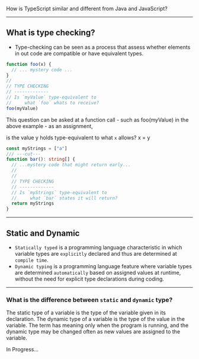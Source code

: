 How is TypeScript similar and different from Java and JavaScript?

- - - - - 

## What is type checking?

 - Type-checking can be seen as a process that assess whether elements in out code are compatible or have equivalent types.

```ts
function foo(x) {
  // ... mystery code ...
}
//
// TYPE CHECKING
// -------------
// Is `myValue` type-equivalent to
//     what `foo` whats to receive?
foo(myValue)
```

This question can be asked at a function call - such as foo(myValue) in the above example - as an assignment,

is the value y holds type-equivalent to what `x` allows?
x = y

```ts
const myStrings = ["a"]
/// ---cut---
function bar(): string[] {
  // ...mystery code that might return early...
  //
  //
  // TYPE CHECKING
  // -------------
  // Is `myStrings` type-equivalent to
  //     what `bar` states it will return?
  return myStrings
}
```

- - - - - 

## Static and Dynamic 
- `Statically typed` is a programming language characteristic in which variable types are `explicitly` declared and thus are determined at `compile time`.
- `Dynamic typing` is a programming language feature where variable types are determined `automatically` based on assigned values at runtime, without the need for explicit type declarations during coding.

- - - - -

### What is the difference between `static` and `dynamic` type?
The static type of a variable is the type of the variable given in its declaration. The dynamic type of a variable is the type of the value in the variable. The term has meaning only when the program is running, and the dynamic type may be changed often as new values are assigned to the variable.

In Progress...
